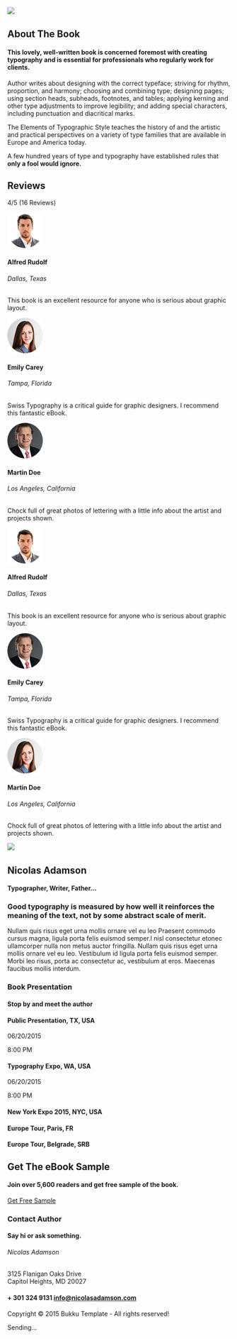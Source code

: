 ![](img/book1.png)

About The Book
--------------

#### This lovely, well-written book is concerned foremost with creating typography and is essential for professionals who regularly work for clients.

Author writes about designing with the correct typeface; striving for rhythm, proportion, and harmony; choosing and combining type; designing pages; using section heads, subheads, footnotes, and tables; applying kerning and other type adjustments to improve legibility; and adding special characters, including punctuation and diacritical marks.

The Elements of Typographic Style teaches the history of and the artistic and practical perspectives on a variety of type families that are available in Europe and America today.

A few hundred years of type and typography have established rules that **only a fool would ignore.**

Reviews
-------

4/5 (16 Reviews)

<span class="rate active"></span> <span class="rate active"></span> <span class="rate active"></span> <span class="rate active"></span> <span class="rate"></span>

<img src="img/reviewers/1.png" class="reviewer-pic" />

#### Alfred Rudolf

###### Dallas, Texas

<span class="rate active"></span> <span class="rate active"></span> <span class="rate active"></span> <span class="rate active"></span> <span class="rate"></span>

This book is an excellent resource for anyone who is serious about graphic layout.

<img src="img/reviewers/2.png" class="reviewer-pic" />

#### Emily Carey

###### Tampa, Florida

<span class="rate active"></span> <span class="rate active"></span> <span class="rate active"></span> <span class="rate active"></span> <span class="rate active"></span>

Swiss Typography is a critical guide for graphic designers. I recommend this fantastic eBook.

<img src="img/reviewers/3.png" class="reviewer-pic" />

#### Martin Doe

###### Los Angeles, California

<span class="rate active"></span> <span class="rate active"></span> <span class="rate active"></span> <span class="rate active"></span> <span class="rate"></span>

Chock full of great photos of lettering with a little info about the artist and projects shown.

<img src="img/reviewers/1.png" class="reviewer-pic" />

#### Alfred Rudolf

###### Dallas, Texas

<span class="rate active"></span> <span class="rate active"></span> <span class="rate active"></span> <span class="rate active"></span> <span class="rate"></span>

This book is an excellent resource for anyone who is serious about graphic layout.

<img src="img/reviewers/3.png" class="reviewer-pic" />

#### Emily Carey

###### Tampa, Florida

<span class="rate active"></span> <span class="rate active"></span> <span class="rate active"></span> <span class="rate active"></span> <span class="rate active"></span>

Swiss Typography is a critical guide for graphic designers. I recommend this fantastic eBook.

<img src="img/reviewers/2.png" class="reviewer-pic" />

#### Martin Doe

###### Los Angeles, California

<span class="rate active"></span> <span class="rate active"></span> <span class="rate active"></span> <span class="rate active"></span> <span class="rate"></span>

Chock full of great photos of lettering with a little info about the artist and projects shown.

<img src="img/author.png" class="pic" />

Nicolas Adamson
---------------

#### Typographer, Writer, Father...

### Good typog­raphy is measured by how well it reinforces the meaning of the text, not by some ab­stract scale of merit.

Nullam quis risus eget urna mollis ornare vel eu leo Praesent commodo cursus magna, ligula porta felis euismod semper.l nisl consectetur etonec ullamcorper nulla non metus auctor fringilla. Nullam quis risus eget urna mollis ornare vel eu leo. Vestibulum id ligula porta felis euismod semper. Morbi leo risus, porta ac consectetur ac, vestibulum at eros. Maecenas faucibus mollis interdum.

### Book Presentation

#### Stop by and meet the author

#### Public Presentation, <span class="light">TX, USA</span>

06/20/2015

8:00 PM

<a href="https://www.google.com/maps/dir/760+West+Genesee+Street+Syracuse+NY+13204/314+Avery+Avenue+Syracuse+NY+13204" class="get-direction"><em></em></a>

#### Typography Expo, <span class="light">WA, USA</span>

06/20/2015

8:00 PM

<a href="https://www.google.com/maps/dir/760+West+Genesee+Street+Syracuse+NY+13204/314+Avery+Avenue+Syracuse+NY+13204" class="get-direction"><em></em></a>

#### New York Expo 2015, <span class="light">NYC, USA</span>

#### Europe Tour, <span class="light">Paris, FR</span>

#### Europe Tour, <span class="light">Belgrade, SRB</span>

Get The eBook Sample
--------------------

#### Join over 5,600 readers and get free sample of the book.

<a href="#" class="btn btn-white sample-button">Get Free Sample</a>

### Contact Author

#### Say hi or ask something.

###### Nicolas Adamson

3125 Flanigan Oaks Drive  
Capitol Heights, MD 20027

#### + 301 324 9131 info@nicolasadamson.com

Copyright © 2015 Bukku Template - All rights reserved!

<a href="#" class="facebook"><em></em></a> <a href="#" class="twitter"><em></em></a> <a href="#" class="dribbble"><em></em></a> <a href="#" class="vine"><em></em></a>

Sending...
